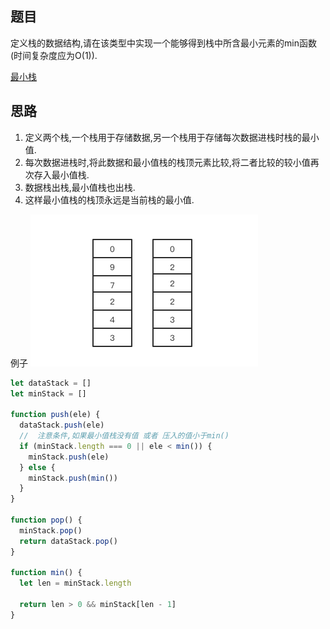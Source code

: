 ## 题目

定义栈的数据结构,请在该类型中实现一个能够得到栈中所含最小元素的min函数(时间复杂度应为O(1)). 

[最小栈](https://leetcode.cn/problems/min-stack/description/)

## 思路

1. 定义两个栈,一个栈用于存储数据,另一个栈用于存储每次数据进栈时栈的最小值.
2. 每次数据进栈时,将此数据和最小值栈的栈顶元素比较,将二者比较的较小值再次存入最小值栈.
4. 数据栈出栈,最小值栈也出栈. 
3. 这样最小值栈的栈顶永远是当前栈的最小值. 

例子
![Alt text](../../images/包含min函数的栈.png)

```js
let dataStack = []
let minStack = []

function push(ele) {
  dataStack.push(ele)
  //  注意条件,如果最小值栈没有值 或者 压入的值小于min()
  if (minStack.length === 0 || ele < min()) {
    minStack.push(ele)
  } else {
    minStack.push(min())
  }
}

function pop() {
  minStack.pop()
  return dataStack.pop()
}

function min() {
  let len = minStack.length

  return len > 0 && minStack[len - 1]
}
```